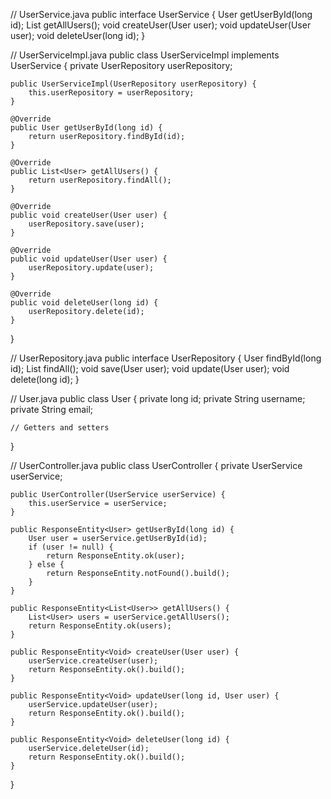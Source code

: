 // UserService.java
public interface UserService {
    User getUserById(long id);
    List<User> getAllUsers();
    void createUser(User user);
    void updateUser(User user);
    void deleteUser(long id);
}

// UserServiceImpl.java
public class UserServiceImpl implements UserService {
    private UserRepository userRepository;

    public UserServiceImpl(UserRepository userRepository) {
        this.userRepository = userRepository;
    }

    @Override
    public User getUserById(long id) {
        return userRepository.findById(id);
    }

    @Override
    public List<User> getAllUsers() {
        return userRepository.findAll();
    }

    @Override
    public void createUser(User user) {
        userRepository.save(user);
    }

    @Override
    public void updateUser(User user) {
        userRepository.update(user);
    }

    @Override
    public void deleteUser(long id) {
        userRepository.delete(id);
    }
}

// UserRepository.java
public interface UserRepository {
    User findById(long id);
    List<User> findAll();
    void save(User user);
    void update(User user);
    void delete(long id);
}

// User.java
public class User {
    private long id;
    private String username;
    private String email;
    
    // Getters and setters
}

// UserController.java
public class UserController {
    private UserService userService;

    public UserController(UserService userService) {
        this.userService = userService;
    }

    public ResponseEntity<User> getUserById(long id) {
        User user = userService.getUserById(id);
        if (user != null) {
            return ResponseEntity.ok(user);
        } else {
            return ResponseEntity.notFound().build();
        }
    }

    public ResponseEntity<List<User>> getAllUsers() {
        List<User> users = userService.getAllUsers();
        return ResponseEntity.ok(users);
    }

    public ResponseEntity<Void> createUser(User user) {
        userService.createUser(user);
        return ResponseEntity.ok().build();
    }

    public ResponseEntity<Void> updateUser(long id, User user) {
        userService.updateUser(user);
        return ResponseEntity.ok().build();
    }

    public ResponseEntity<Void> deleteUser(long id) {
        userService.deleteUser(id);
        return ResponseEntity.ok().build();
    }
}

